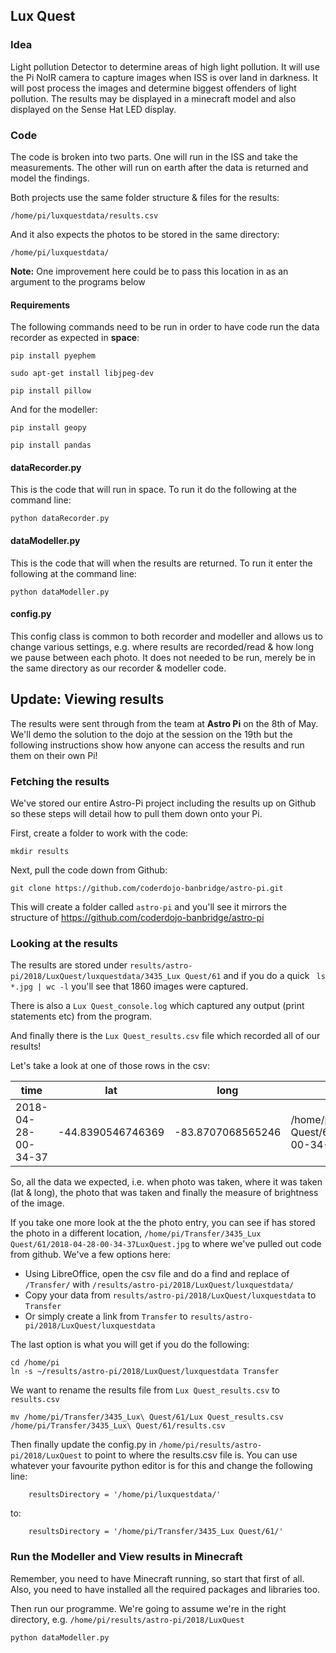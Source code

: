 ## Lux Quest

### Idea

Light pollution Detector to determine areas of high light pollution. 
It will use the Pi NoIR camera to capture images when ISS is over land in darkness. 
It will post process the images and determine biggest offenders of light pollution. 
The results may be displayed in a minecraft model and also displayed on the Sense Hat LED display.

### Code

The code is broken into two parts. One will run in the ISS and take the measurements. 
The other will run on earth after the data is returned and model the findings.

Both projects use the same folder structure & files for the results:

`/home/pi/luxquestdata/results.csv`

And it also expects the photos to be stored in the same directory:

`/home/pi/luxquestdata/`

**Note:** One improvement here could be to pass this location in as an argument to the programs below

#### Requirements

The following commands need to be run in order to have code run the data recorder as expected in **space**:

`pip install pyephem`

`sudo apt-get install libjpeg-dev`

`pip install pillow`

And for the modeller:

`pip install geopy`

`pip install pandas`

#### dataRecorder.py

This is the code that will run in space. To run it do the following at the command line:

`python dataRecorder.py`

#### dataModeller.py

This is the code that will when the results are returned. To run it enter the following at the command line:

`python dataModeller.py`

#### config.py

This config class is common to both recorder and modeller and allows us to change various settings, e.g. where results are recorded/read & how long we pause between each photo. It does not needed to be run, merely be in the same directory as our recorder & modeller code. 

## Update: Viewing results

The results were sent through from the team at **Astro Pi** on the 8th of May. We'll demo the solution to the dojo at the session on the 19th but the following instructions show how anyone can access the results and run them on their own Pi!

### Fetching the results

We've stored our entire Astro-Pi project including the results up on Github so these steps will detail 
how to pull them down onto your Pi.

First, create a folder to work with the code:

```
mkdir results
```

Next, pull the code down from Github:

```
git clone https://github.com/coderdojo-banbridge/astro-pi.git
```

This will create a folder called `astro-pi` and you'll see it mirrors the structure of https://github.com/coderdojo-banbridge/astro-pi

### Looking at the results

The results are stored under `results/astro-pi/2018/LuxQuest/luxquestdata/3435_Lux Quest/61` and if you do a quick ` ls *.jpg | wc -l` you'll see that 1860 images were captured. 

There is also a `Lux Quest_console.log` which captured any output (print statements etc) from the program.

And finally there is the `Lux Quest_results.csv` file which recorded all of our results!

Let's take a look at one of those rows in the csv:

time	| lat	| long	| photo	| lux
------|-----|-------|-------|----
2018-04-28-00-34-37	| -44.8390546746369	| -83.8707068565246	| /home/pi/Transfer/3435_Lux Quest/61/2018-04-28-00-34-37LuxQuest.jpg	| 5.35385091145833

So, all the data we expected, i.e. when photo was taken, where it was taken (lat & long), the photo that was taken and finally the measure of brightness of the image.

If you take one more look at the the photo entry, you can see if has stored the photo in a different location, `/home/pi/Transfer/3435_Lux Quest/61/2018-04-28-00-34-37LuxQuest.jpg` to where we've pulled out code from github. We've a few options here:
* Using LibreOffice, open the csv file and do a find and replace of `/Transfer/` with `/results/astro-pi/2018/LuxQuest/luxquestdata/`
* Copy your data from `results/astro-pi/2018/LuxQuest/luxquestdata` to `Transfer`
* Or simply create a link from `Transfer` to `results/astro-pi/2018/LuxQuest/luxquestdata`

The last option is what you will get if you do the following:

```
cd /home/pi
ln -s ~/results/astro-pi/2018/LuxQuest/luxquestdata Transfer
```

We want to rename the results file from `Lux Quest_results.csv` to `results.csv`

```
mv /home/pi/Transfer/3435_Lux\ Quest/61/Lux Quest_results.csv /home/pi/Transfer/3435_Lux\ Quest/61/results.csv 
```

Then finally update the config.py in `/home/pi/results/astro-pi/2018/LuxQuest` to point to where the results.csv file is. You can use whatever your favourite python editor is for this and change the following line:

```
    resultsDirectory = '/home/pi/luxquestdata/'
```

to: 

```
    resultsDirectory = '/home/pi/Transfer/3435_Lux Quest/61/'
```

### Run the Modeller and View results in Minecraft

Remember, you need to have Minecraft running, so start that first of all. Also, you need to have installed all the required packages and libraries too.

Then run our programme. We're going to assume we're in the right directory, e.g. `/home/pi/results/astro-pi/2018/LuxQuest`

```
python dataModeller.py

```

